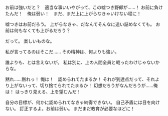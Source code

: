 お前は強いだと？　適当な事いいやがって、この嘘つき野郎が……！
お前に負けたんだ！　俺は弱い！　まだ、まだ上に上がらなきゃいけない程に！

嘘つきはお前だろう。
上がらなきゃ、だなんてそんなに追い詰めなくても。
お前は何もなくても上がるだろう？

だって。
楽しいものな。

私が言ってるのはそこだ……
その精神は、何よりも強い。

誰よりも、とは言えないが。
私は別に、上の人間全員と戦ったわけじゃないからな。


黙れ……黙れっ！
俺は！　認められてたまるか！
それが到達点だって、それより上がないって、切り捨てられてたまるか！
幻想だろうがなんだろうが……俺は！
はっきり見える、上を望むんだ！

自分の目標が、何かに認められてなきゃ納得できない。
自己矛盾には目を向けない。
訂正するよ。お前は弱い。
まだまだ教育が必要なほどに！